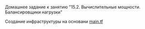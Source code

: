 Домашнее задание к занятию "15.2. Вычислительные мощности. Балансировщики нагрузки"

Создание инфраструктуры на основани [main.tf](main.tf)
